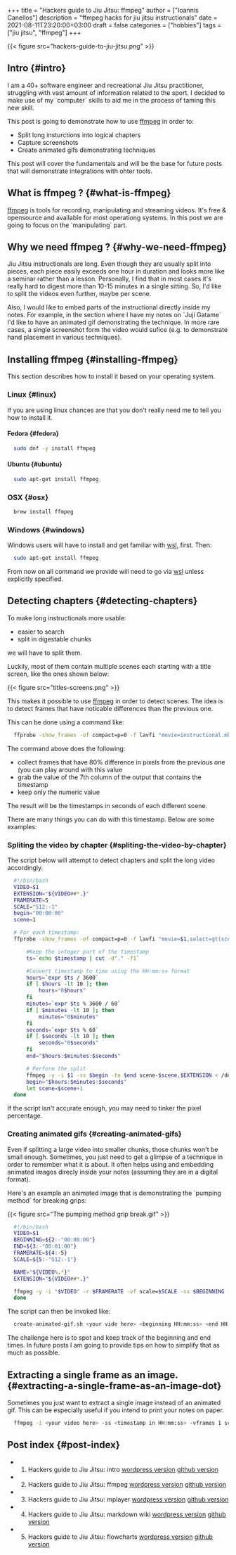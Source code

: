 +++
title = "Hackers guide to Jiu Jitsu: ffmpeg"
author = ["Ioannis Canellos"]
description = "ffmpeg hacks for jiu jitsu instructionals"
date = 2021-08-11T23:20:00+03:00
draft = false
categories = ["hobbies"]
tags = ["jiu jitsu", "ffmpeg"]
+++

{{< figure src="hackers-guide-to-jiu-jitsu.png" >}}


## Intro {#intro}

I am a 40+ software engineer and recreational Jiu Jitsu practitioner, struggling with vast amount of information related to the sport.
I decided to make use of my \`computer\` skills to aid me in the process of taming this new skill.

This post is going to demonstrate how to use [ffmpeg](https://www.ffmpeg.org/) in order to:

-   Split long insturctions into logical chapters
-   Capture screenshots
-   Create animated gifs demonstrating techniques

This post will cover the fundamentals and will be the base for future posts that will demonstrate integrations with ohter tools.


## What is ffmpeg ? {#what-is-ffmpeg}

[ffmpeg](https://www.ffmpeg.org/) is tools for recording, manipulating and streaming videos. It's free &amp; opensource and available for most operationg systems.
In this post we are going to focus on the \`manipulating\` part.


## Why we need ffmpeg ? {#why-we-need-ffmpeg}

Jiu Jitsu instructionals are long. Even though they are usually split into pieces, each piece easily exceeds one hour in duration and looks more like a seminar rather than a lesson.
Personally, I find that in most cases it's really hard to digest more than 10-15 minutes in a single sitting. So, I'd like to split the videos even further, maybe per scene.

Also, I would like to embed parts of the instructional directly inside my notes. For example, in the section where I have my notes on \`Juji Gatame\` I'd like to have an animated gif demonstrating the technique.
In more rare cases, a single screenshot form the video would sufice (e.g. to demonstrate hand placement in various techniques).


## Installing ffmpeg {#installing-ffmpeg}

This section describes how to install it based on your operating system.


### Linux {#linux}

If you are using linux chances are that you don't really need me to tell you how to install it.


#### Fedora {#fedora}

```sh
  sudo dnf -y install ffmpeg
```


#### Ubuntu {#ubuntu}

```sh
  sudo apt-get install ffmpeg
```


### OSX {#osx}

```sh
  brew install ffmpeg
```


### Windows {#windows}

Windows users will have to install and get familiar with [wsl](https://docs.microsoft.com/en-us/windows/wsl/install-win10), first.
Then:

```sh
  sudo apt-get install ffmpeg
```

From now on all command we provide will need to go via [wsl](https://docs.microsoft.com/en-us/windows/wsl/install-win10) unless explicitly specified.


## Detecting chapters {#detecting-chapters}

To make long instructionals more usable:

-   easier to search
-   split in digestable chunks

we will have to split them.

Luckily, most of them contain multiple scenes each starting with a title screen, like the ones shown below:

{{< figure src="titles-screens.png" >}}

This makes it possible to use [ffmpeg](https://www.ffmpeg.org/) in order to detect scenes. The idea is to detect frames that have noticable differences than the previous one.

This can be done using a command like:

```sh
  ffprobe -show_frames -of compact=p=0 -f lavfi "movie=instructional.mkv,select=gt(scene\,0.8)" | awk -F "|" '{print $7}' | cut -f2 -d"="
```

The command above does the following:

-   collect frames that have 80% difference in pixels from the previous one (you can play around with this value
-   grab the value of the 7th column of the output that contains the timestamp
-   keep only the numeric value

The result will be the timestamps in seconds of each different scene.

There are many things you can do with this timestamp. Below are some examples:


### Spliting the video by chapter {#spliting-the-video-by-chapter}

The script below will attempt to detect chapters and split the long video accordingly.

<a id="code-snippet--split-video-by-chapter.sh"></a>
```sh
  #!/bin/bash
  VIDEO=$1
  EXTENSION="${VIDEO##*.}"
  FRAMERATE=5
  SCALE="512:-1"
  begin="00:00:00"
  scene=1

  # For each timestamp:
  ffprobe -show_frames -of compact=p=0 -f lavfi "movie=$1,select=gt(scene\,0.8)" 2> /dev/null | awk -F "|" '{print $7}' | cut -f2 -d"=" | while read timestamp; do

      #Keep the integer part of the timestamp
      ts=`echo $timestamp | cut -d"." -f1`

      #Convert timestamp to time using the HH:mm:ss format
      hours=`expr $ts / 3600`
      if [ $hours -lt 10 ]; then
          hours="0$hours"
      fi
      minutes=`expr $ts % 3600 / 60`
      if [ $minutes -lt 10 ]; then
          minutes="0$minutes"
      fi
      seconds=`expr $ts % 60`
      if [ $seconds -lt 10 ]; then
          seconds="0$seconds"
      fi
      end="$hours:$minutes:$seconds"

      # Perform the split
      ffmpeg -y -i $1 -ss $begin -to $end scene-$scene.$EXTENSION < /dev/null 2> /dev/null
      begin="$hours:$minutes:$seconds"
      let scene=$scene+1
  done
```

If the script isn't accurate enough, you may need to tinker the pixel percentage.


### Creating animated gifs {#creating-animated-gifs}

Even if splitting a large video into smaller chunks, those chunks won't be small enough.
Sometimes, you just need to get a glimpse of a technique in order to remember what it is about.
It often helps using and embedding animated images direcly inside your notes (assuming they are in a digital format).

Here's an example an animated image that is demonstrating the \`pumping method\` for breaking grips:

{{< figure src="The pumping method grip break.gif" >}}

<a id="code-snippet--creaate-animated.gif.sh"></a>
```sh
  #!/bin/bash
  VIDEO=$1
  BEGINNING=${2:-"00:00:00"}
  END=${3:-"00:01:00"}
  FRAMERATE=${4:-5}
  SCALE=${5:-"512:-1"}

  NAME="${VIDEO%.*}"
  EXTENSION="${VIDEO##*.}"

  ffmpeg -y -i "$VIDEO" -r $FRAMERATE -vf scale=$SCALE -ss $BEGINNING -to $END $NAME.gif < /dev/null 2> /dev/null
  done
```

The script can then be invoked like:

```sh
  create-animated-gif.sh <your vide here> <beginning HH:mm:ss> <end HH:mm:ss>
```

The challenge here is to spot and keep track of the beginning and end times. In future posts I am going to provide tips on how to simplify that as much as possible.


## Extracting a single frame as an image. {#extracting-a-single-frame-as-an-image-dot}

Sometimes you just want to extract a single image instead of an animated gif. This can be especially useful if you intend to print your notes on paper.

```sh
  ffmpeg -i <your video here> -ss <timestamp in HH:mm:ss> -vframes 1 screenshot.png < /dev/null 2> /dev/null
```


## Post index {#post-index}

-   01. Hackers guide to Jiu Jitsu: intro [wordpress version](https://iocanel.com/2021/08/hackers-guide-to-jiu-jitsu) [github version](https://github.com/iocanel/blog/tree/master/hackers-guide-to-jiu-jitsu-01-intro)
-   02. Hackers guide to Jiu Jitsu: ffmpeg [wordpress version](https://iocanel.com/2021/08/hackers-guide-to-jiu-jitsu-ffmpeg) [github version](https://github.com/iocanel/blog/tree/master/hackers-guide-to-jiu-jitsu-02-ffmpeg)
-   03. Hackers guide to Jiu Jitsu: mplayer [wordpress version](https://iocanel.com/2021/08/hackers-guide-to-jiu-jitsu-mplayer) [github version](https://github.com/iocanel/blog/tree/master/hackers-guide-to-jiu-jitsu-03-mplayer)
-   04. Hackers guide to Jiu Jitsu: markdown wiki [wordpress version](https://iocanel.com/2021/08/hackers-guide-to-jiu-jitsu-markdown-wiki) [github version](https://github.com/iocanel/blog/tree/master/hackers-guide-to-jiu-jitsu-04-markdown-wiki)
-   05. Hackers guide to Jiu Jitsu: flowcharts [wordpress version](https://iocanel.com/2022/01/hackers-guide-to-jiu-jitsu-flowcharts) [github version](https://github.com/iocanel/blog/tree/master/hackers-guide-to-jiu-jitsu-05-flowcharts)
